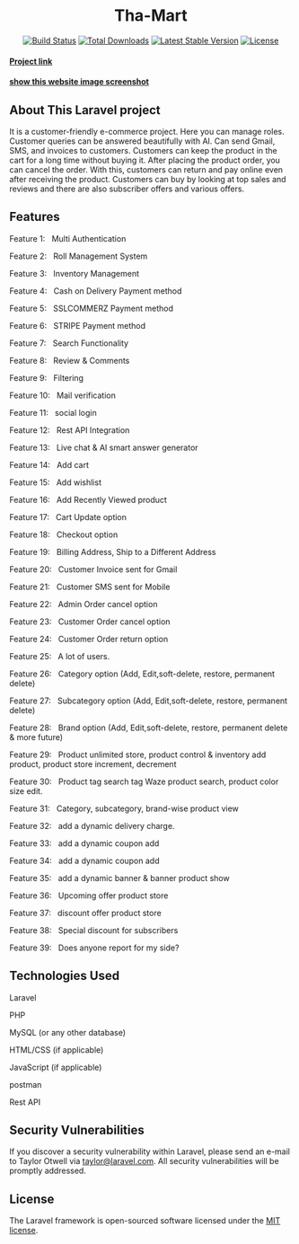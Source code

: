 <h1 align="center">Tha-Mart</h1>

<p align="center">
<a href="https://github.com/laravel/framework/actions"><img src="https://github.com/laravel/framework/workflows/tests/badge.svg" alt="Build Status"></a>
<a href="https://packagist.org/packages/laravel/framework"><img src="https://img.shields.io/packagist/dt/laravel/framework" alt="Total Downloads"></a>
<a href="https://packagist.org/packages/laravel/framework"><img src="https://img.shields.io/packagist/v/laravel/framework" alt="Latest Stable Version"></a>
<a href="https://packagist.org/packages/laravel/framework"><img src="https://img.shields.io/packagist/l/laravel/framework" alt="License"></a>
</p>




<h4><a href="https://github.com/Sajib-dev1/The-Mart/tree/master" target="_blank">Project link</a></h4>
<h4><a href="https://drive.google.com/drive/u/0/folders/1F9sdS5lFVETJFXaOfFSkpXNq_jG5XLEF" target="_blank">show this website image screenshot</a></h4>

## About This Laravel project

It is a customer-friendly e-commerce project. Here you can manage roles. Customer queries can be answered beautifully with AI. Can send Gmail, SMS, and invoices to customers. Customers can keep the product in the cart for a long time without buying it. After placing the product order, you can cancel the order. With this, customers can return and pay online even after receiving the product. Customers can buy by looking at top sales and reviews and there are also subscriber offers and various offers.


## Features

<p>Feature 1: &nbsp; Multi Authentication</p>
<p>Feature 2: &nbsp; Roll Management System</p>
<p>Feature 3: &nbsp; Inventory Management</p>
<p>Feature 4: &nbsp; Cash on Delivery Payment method</p>
<p>Feature 5: &nbsp; SSLCOMMERZ Payment method</p>
<p>Feature 6: &nbsp; STRIPE Payment method</p>
<p>Feature 7: &nbsp; Search Functionality</p>
<p>Feature 8: &nbsp; Review & Comments</p>
<p>Feature 9: &nbsp; Filtering</p>
<p>Feature 10: &nbsp; Mail verification</p>
<p>Feature 11: &nbsp; social login</p>
<p>Feature 12: &nbsp; Rest API Integration</p>
<p>Feature 13: &nbsp; Live chat & AI smart answer generator</p>
<p>Feature 14: &nbsp; Add cart</p>
<p>Feature 15: &nbsp; Add wishlist</p>
<p>Feature 16: &nbsp; Add Recently Viewed product</p>
<p>Feature 17: &nbsp; Cart Update option</p>
<p>Feature 18: &nbsp; Checkout option</p>
<p>Feature 19: &nbsp; Billing Address, Ship to a Different Address</p>
<p>Feature 20: &nbsp; Customer Invoice sent for Gmail</p>
<p>Feature 21: &nbsp; Customer SMS sent for Mobile</p>
<p>Feature 22: &nbsp; Admin Order cancel option</p>
<p>Feature 23: &nbsp; Customer Order cancel option</p>
<p>Feature 24: &nbsp; Customer Order return option</p>
<p>Feature 25: &nbsp; A lot of users.</p>
<p>Feature 26: &nbsp; Category option (Add, Edit,soft-delete, restore, permanent delete)</p>
<p>Feature 27: &nbsp; Subcategory option (Add, Edit,soft-delete, restore, permanent delete)</p>
<p>Feature 28: &nbsp; Brand option (Add, Edit,soft-delete, restore, permanent delete & more future)</p>
<p>Feature 29: &nbsp; Product unlimited store, product control & inventory add product, product store increment, decrement</p>
<p>Feature 30: &nbsp; Product tag search tag Waze product search, product color size edit.</p>
<p>Feature 31: &nbsp; Category, subcategory, brand-wise product view</p>
<p>Feature 32: &nbsp; add a dynamic delivery charge.
<p>Feature 33: &nbsp; add a dynamic coupon add</p>
<p>Feature 34: &nbsp; add a dynamic coupon add</p>
<p>Feature 35: &nbsp; add a dynamic banner & banner product show</p>
<p>Feature 36: &nbsp; Upcoming offer product store</p>
<p>Feature 37: &nbsp; discount offer product store</p>
<p>Feature 38: &nbsp; Special discount for subscribers</p>
<p>Feature 39: &nbsp; Does anyone report for my side?</p>

## Technologies Used

<p>Laravel</p>
<p>PHP</p>
<p>MySQL (or any other database)</p>
<p>HTML/CSS (if applicable)</p>
<p>JavaScript (if applicable)</p>
<p>postman</p>
<p>Rest API</p>

## Security Vulnerabilities

If you discover a security vulnerability within Laravel, please send an e-mail to Taylor Otwell via [taylor@laravel.com](mailto:taylor@laravel.com). All security vulnerabilities will be promptly addressed.

## License

The Laravel framework is open-sourced software licensed under the [MIT license](https://opensource.org/licenses/MIT).
